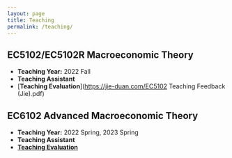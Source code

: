 ```yaml
---
layout: page
title: Teaching 
permalink: /teaching/
---
```


## EC5102/EC5102R Macroeconomic Theory
- **Teaching Year:** 2022 Fall
- **Teaching Assistant**
- [**Teaching Evaluation**](https://jie-duan.com/EC5102 Teaching Feedback (Jie).pdf)

## EC6102 Advanced Macroeconomic Theory
- **Teaching Year:** 2022 Spring, 2023 Spring
- **Teaching Assistant**
- [**Teaching Evaluation**](https://jie-duan.com/EC6102_Teaching_Feedback(Jie).pdf)


<!-- Add more courses as needed -->

